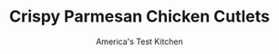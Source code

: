 ---
layout: ../../layouts/MarkdownPostLayout.astro
title: Crispy Parmesan Chicken Cutlets
author: America's Test Kitchen
pubDate: 2023-03-15
description: "Sometimes the simplest recipes are the best. Six ingredients are all you need for a quick, tasty meal."
image_url: https://res.cloudinary.com/hksqkdlah/image/upload/ar_1:1,c_fill,dpr_2.0,f_auto,fl_lossy.progressive.strip_profile,g_faces:auto,q_auto:low,w_344/7159_sfs-parmesean-chicken-003-277341
tags: ["Main Courses","Chicken","Weeknight","30-Minute Suppers"]
calories: 4087
protein: 90
carbohydrates: 17
fats: 
fiber: 
ingredients: ["1/2 cup plus 1 tablespoon, all-purpose flour","3 large, eggs","2 1/4 cups, Parmesan cheese, shredded","2 teaspoons, pepper","6 , boneless, skinless chicken cutlets, thin-cut (about 1 1/4 pounds; see note)","1/4 cup, vegetable oil"]
serves: 4
time: "30 minutes"
instructions: ["Adjust oven rack to middle position and heat oven to 200 degrees. Place ½ cup flour in shallow dish. Beat eggs in second shallow dish. Combine Parmesan, pepper, and remaining flour in third shallow dish.","Pat chicken dry with paper towels. One at a time, coat cutlets lightly with flour, dip in egg mixture, dredge in Parmesan mixture, and return to flour, pressing to adhere.","Heat 2 tablespoons oil in large nonstick skillet over medium heat until just smoking. Cook half of cutlets until golden brown, 2 to 3 minutes per side. Drain on paper towel-lined plate and transfer to oven to keep warm. Wipe out skillet and repeat with remaining oil and cutlets. Serve."]
nutrition: ["740 mg Potassium","1130 mg Phosphorus","1049 mg Calcium","4 mg Iron","112 mg Magnesium","1369 mg Sodium","5 mg Zinc","63 g Fat","27 mg Niacin (B3)","27 g Monounsaturated","8 g Polyunsaturated","2 µg Vitamin D","363 mg Cholesterol","22 g Saturated","27 µg Folic acid","39 µg Folate (food)","3 µg Vitamin K","236 g Water","17 g Carbs","85 µg Folate equivalent (total)","90 g Protein","4 mg Vitamin E","2 µg Vitamin B12","1 mg Vitamin B6","296 µg Vitamin A","1021 kcal Energy","4087 calories"]
notes: "For the best texture, shred the Parmesan on the large holes of a box grater. This recipe works best with chicken cutlets that are no more than ¼ inch thick. If your cutlets are thicker, pound them to ¼-inch thickness before cooking."
---